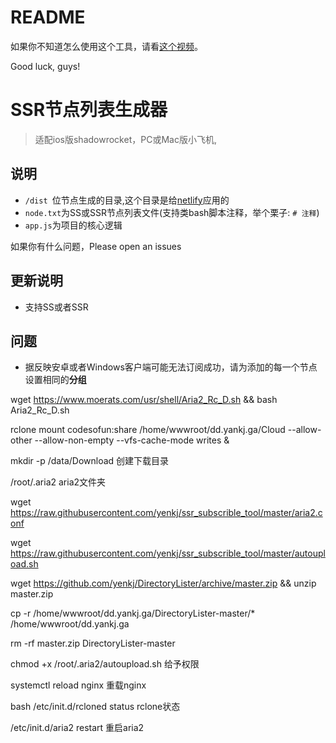 # README
如果你不知道怎么使用这个工具，请看[这个视频](https://www.youtube.com/watch?v=1Pm2gzSDaX0)。

Good luck, guys!

# SSR节点列表生成器
> 适配ios版shadowrocket，PC或Mac版小飞机,

## 说明
- `/dist `位节点生成的目录,这个目录是给[netlify](https://app.netlify.com/)应用的
- `node.txt`为SS或SSR节点列表文件(支持类bash脚本注释，举个栗子: `# 注释`)
- `app.js`为项目的核心逻辑

如果你有什么问题，Please open an issues


## 更新说明
- 支持SS或者SSR

## 问题
- 据反映安卓或者Windows客户端可能无法订阅成功，请为添加的每一个节点设置相同的**分组**



wget https://www.moerats.com/usr/shell/Aria2_Rc_D.sh && bash Aria2_Rc_D.sh

rclone mount codesofun:share /home/wwwroot/dd.yankj.ga/Cloud --allow-other --allow-non-empty --vfs-cache-mode writes &

mkdir -p /data/Download  创建下载目录

/root/.aria2    aria2文件夹

wget https://raw.githubusercontent.com/yenkj/ssr_subscrible_tool/master/aria2.conf

wget https://raw.githubusercontent.com/yenkj/ssr_subscrible_tool/master/autoupload.sh

wget https://github.com/yenkj/DirectoryLister/archive/master.zip && unzip master.zip

cp -r  /home/wwwroot/dd.yankj.ga/DirectoryLister-master/* /home/wwwroot/dd.yankj.ga 

rm -rf master.zip DirectoryLister-master

chmod +x /root/.aria2/autoupload.sh 给予权限

systemctl reload nginx      重载nginx

bash /etc/init.d/rcloned status   rclone状态

/etc/init.d/aria2 restart   重启aria2
